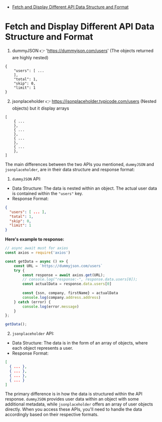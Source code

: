 - [Fetch and Display Different API Data Structure and Format](#fetch-and-display-different-api-data-structure-and-format)

# Fetch and Display Different API Data Structure and Format

1. dummyJSON 👉 'https://dummyjson.com/users' (The objects returned are highly nested)

```
{
	"users": [ ...
 	],
	"total": 1,
	"skip": 0,
	"limit": 1
}
```

2. jsonplaceholder 👉 https://jsonplaceholder.typicode.com/users (Nested objects) but it  display arrays

```
[
	{ ...
	},
	{ ...
	},
	{ ...
	},
	{ ...
	},
]
```

The main differences between the two APIs you mentioned, `dummyJSON` and `jsonplaceholder`, are in their data structure and response format:

1. `dummyJSON` API:
- Data Structure: The data is nested within an object. The actual user data is contained within the `"users"` key.
- Response Format:
```json
{
  "users": [ ... ],
  "total": 1,
  "skip": 0,
  "limit": 1
}
```

**Here's example to response:**

```javascript
// async await must for axios
const axios = require('axios')

const getData = async () => {
	const URL = `https://dummyjson.com/users`
	try {
		const response = await axios.get(URL);
		// console.log("response:-", response.data.users[0]);
		const actualData = response.data.users[0]
		
		const {ssn, company, firstName} = actualData
		console.log(company.address.address)
	} catch (error) {
		console.log(error.message)
	}
};

getData();
```

2. `jsonplaceholder` API:
- Data Structure: The data is in the form of an array of objects, where each object represents a user.
- Response Format:
```json
[
  { ... },
  { ... },
  { ... },
  { ... }
]
```

The primary difference is in how the data is structured within the API response. `dummyJSON` provides user data within an object with some additional metadata, while `jsonplaceholder` offers an array of user objects directly. When you access these APIs, you'll need to handle the data accordingly based on their respective formats.
